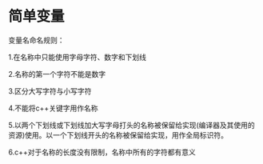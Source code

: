 # 简单变量

变量名命名规则：

1.在名称中只能使用字母字符、数字和下划线

2.名称的第一个字符不能是数字

3.区分大写字符与小写字符

4.不能将c++关键字用作名称

5.以两个下划线或下划线加大写字母打头的名称被保留给实现(编译器及其使用的资源)使用。以一个下划线开头的名称被保留给实现，用作全局标识符。

6.c++对于名称的长度没有限制，名称中所有的字符都有意义
